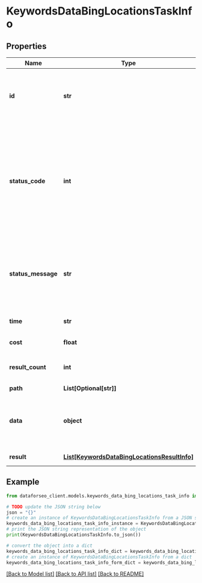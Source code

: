 # KeywordsDataBingLocationsTaskInfo


## Properties

Name | Type | Description | Notes
------------ | ------------- | ------------- | -------------
**id** | **str** | task identifier unique task identifier in our system in the UUID format | [optional] 
**status_code** | **int** | status code of the task generated by DataForSEO, can be within the following range: 10000-60000 you can find the full list of the response codes here | [optional] 
**status_message** | **str** | informational message of the task you can find the full list of general informational messages here | [optional] 
**time** | **str** | execution time, seconds | [optional] 
**cost** | **float** | total tasks cost, USD | [optional] 
**result_count** | **int** | number of elements in the result array | [optional] 
**path** | **List[Optional[str]]** | URL path | [optional] 
**data** | **object** | contains the same parameters that you specified in the POST request | [optional] 
**result** | [**List[KeywordsDataBingLocationsResultInfo]**](KeywordsDataBingLocationsResultInfo.md) | array of results | [optional] 

## Example

```python
from dataforseo_client.models.keywords_data_bing_locations_task_info import KeywordsDataBingLocationsTaskInfo

# TODO update the JSON string below
json = "{}"
# create an instance of KeywordsDataBingLocationsTaskInfo from a JSON string
keywords_data_bing_locations_task_info_instance = KeywordsDataBingLocationsTaskInfo.from_json(json)
# print the JSON string representation of the object
print(KeywordsDataBingLocationsTaskInfo.to_json())

# convert the object into a dict
keywords_data_bing_locations_task_info_dict = keywords_data_bing_locations_task_info_instance.to_dict()
# create an instance of KeywordsDataBingLocationsTaskInfo from a dict
keywords_data_bing_locations_task_info_form_dict = keywords_data_bing_locations_task_info.from_dict(keywords_data_bing_locations_task_info_dict)
```
[[Back to Model list]](../README.md#documentation-for-models) [[Back to API list]](../README.md#documentation-for-api-endpoints) [[Back to README]](../README.md)


